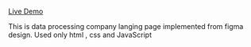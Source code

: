 [Live Demo](https://omgodham.github.io/)

This is data processing company langing page implemented from figma design.
Used only html , css and JavaScript
